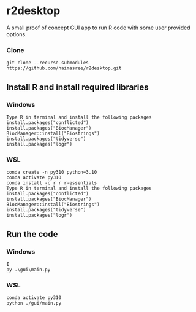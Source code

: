 # r2desktop
A small proof of concept GUI app to run R code with some user provided options.

### Clone

```git clone --recurse-submodules https://github.com/haimasree/r2desktop.git```


## Install R and install required libraries

### Windows
```
Type R in terminal and install the following packages
install.packages("conflicted")
install.packages("BiocManager")
BiocManager::install("Biostrings")
install.packages("tidyverse")
install.packages("logr")
```

### WSL
```
conda create -n py310 python=3.10
conda activate py310
conda install -c r r r-essentials
Type R in terminal and install the following packages
install.packages("conflicted")
install.packages("BiocManager")
BiocManager::install("Biostrings")
install.packages("tidyverse")
install.packages("logr")
```

## Run the code

### Windows
```
I 
py .\gui\main.py
```

### WSL

```
conda activate py310
python ./gui/main.py
```

